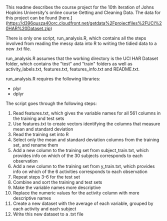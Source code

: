 This readme describes the course project for the 10th iteration of Johns Hopkins University's online course Getting and Cleaning Data. The data for this project can be found [here.] (https://d396qusza40orc.cloudfront.net/getdata%2Fprojectfiles%2FUCI%20HAR%20Dataset.zip) 

There is only one script, run_analysis.R, which contains all the steps involved from reading the messy data into R to writing the tidied data to a new .txt file.

run_analysis.R assumes that the working directory is the UCI HAR Dataset folder, which contains the "test" and "train" folders as well as activity_labels.txt, features.txt, features_info.txt and README.txt.

run_analysis.R requires the following libraries:
- plyr
- dplyr

The script goes through the following steps:

1. Read features.txt, which gives the variable names for all 561 columns in the training and test sets
2. Use features.txt to create vectors identifying the columns that measure mean and standard deviation
3. Read the training set into R
4. Select only the mean and standard deviation columns from the training set, and rename them
5. Add a new column to the training set from subject_train.txt, which provides info on which of the 30 subjects corresponds to each observation
6. Add a new column to the training set from y_train.txt, which provides info on which of the 6 activities corresponds to each observation
7. Repeat steps 3-6 for the test set
8. Combine and sort the training and test sets
9. Make the variable names more descriptive
10. Replace the numeric values for the activity column with more descriptive names
11. Create a new dataset with the average of each variable, grouped by each activity and each subject
12. Write this new dataset to a .txt file